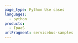 ```yaml
---
page_type: Python Use cases
languages:
  - python
products:
  - IpaaS 
urlFragment: servicebus-samples
---
```


